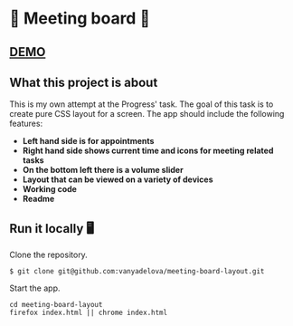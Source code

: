 # 📅 Meeting board 📅
## [DEMO]()

## What this project is about
This is my own attempt at the Progress' task. The goal of this task is to create pure CSS layout for a screen. The app should include the following features:

- **Left hand side is for appointments**
- **Right hand side shows current time and icons for meeting related tasks**
- **On the bottom left there is a volume slider**
- **Layout that can be viewed on a variety of devices**
- **Working code**
- **Readme**


## Run it locally 🖥

Clone the repository.
```
$ git clone git@github.com:vanyadelova/meeting-board-layout.git
```
Start the app.

```
cd meeting-board-layout
firefox index.html || chrome index.html
```


